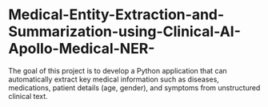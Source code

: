 # Medical-Entity-Extraction-and-Summarization-using-Clinical-AI-Apollo-Medical-NER-
The goal of this project is to develop a Python application that can automatically extract key medical information such as diseases, medications, patient details (age, gender), and symptoms from unstructured clinical text.
